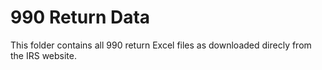 # 990 Return Data
This folder contains all 990 return Excel files as downloaded direcly from the IRS website.
